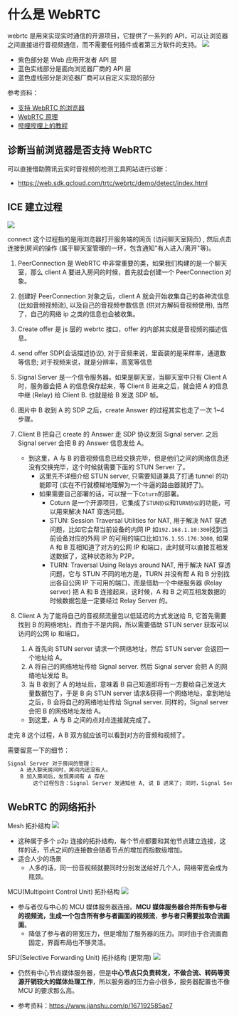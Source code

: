 # 什么是 WebRTC

webrtc 是用来实现实时通信的开源项目，它提供了一系列的 API，可以让浏览器之间直接进行音视频通信，而不需要任何插件或者第三方软件的支持。
![](About_WebRTC_images/webrtc架构.png)
- 紫色部分是 Web 应用开发者 API 层
- 蓝色实线部分是面向浏览器厂商的 API 层
- 蓝色虚线部分是浏览器厂商可以自定义实现的部分


参考资料：
- [支持 WebRTC 的浏览器](https://caniuse.com/?search=webrtc)
- [WebRTC 原理](https://www.zhihu.com/question/571333555/answer/2794554060)
- [哔哩哔哩上的教程](https://www.bilibili.com/video/BV1vY4y197Wi/?p=3&vd_source=7cf7026bc2c23d0b0b88a3094e5ce55a)


## 诊断当前浏览器是否支持 WebRTC
可以直接借助腾讯云实时音视频的检测工具网站进行诊断：
- https://web.sdk.qcloud.com/trtc/webrtc/demo/detect/index.html

## ICE 建立过程
![](About_WebRTC_images/ICE建立过程.png)

connect 这个过程指的是用浏览器打开服务端的网页 (访问聊天室网页) , 然后点击连接到房间的操作 (属于聊天室管理的一环，包含通知"有人进入/离开"等)。
1. PeerConnection 是 WebRTC 中非常重要的类，如果我们构建的是一个聊天室，那么 client A 要进入房间的时候，首先就会创建一个 PeerConnection 对象。

2. 创建好 PeerConnection 对象之后，client A 就会开始收集自己的各种流信息 (比如音频视频流), 以及自己的音视频参数信息 (供对方解码音视频使用), 当然了，自己的网络 ip 之类的信息也会被收集。

3. Create offer 是 js 层的 webrtc 接口，offer 的内部其实就是音视频的描述信息。

4. send offer SDP(会话描述协议), 对于音频来说，里面装的是采样率，通道数等信息; 对于视频来说，就是分辨率，高宽等信息

5. Signal Server 是一个信令服务器。如果是聊天室，当聊天室中只有 Client A 时，服务器会把 A 的信息保存起来，等 Client B 进来之后，就会把 A 的信息中继 (Relay) 给 Client B. 也就是给 B 发送 SDP 帧。

6. 图片中 B 收到 A 的 SDP 之后，create Answer 的过程其实也走了一次 1~4 步骤。

7. Client B 把自己 create 的 Answer 走 SDP 协议发回 Signal server. 之后 Signal server 会把 B 的 Answer 信息发给 A。
   - 到这里，A 与 B 的音视频信息已经交换完毕，但是他们之间的网络信息还没有交换完毕，这个时候就需要下面的 STUN Server 了。
     - 这里先不详细介绍 STUN server, 只需要知道兼具了打通 tunnel 的功能即可 (实在不行就模糊地理解为一个牛逼的路由器就好了)。
     - 如果需要自己部署的话，可以搜一下`Coturn`的部署。
       - Coturn 是一个开源项目，它集成了`STUN协议`和`TURN协议`的功能，可以用来解决 NAT 穿透问题。
       - STUN: Session Traversal Utilities for NAT, 用于解决 NAT 穿透问题，比如它会帮当前设备的内网 IP 如`192.168.1.10:300`找到当前设备对应的外网 IP 的可用的端口比如`176.1.55.176:3000`, 如果 A 和 B 互相知道了对方的公网 IP 和端口，此时就可以直接互相发送数据了，这种状态称为 P2P。
       - TURN: Traversal Using Relays around NAT, 用于解决 NAT 穿透问题，它与 STUN 不同的地方是，TURN 并没有帮 A 和 B 分别找出各自公网 IP 下可用的端口，而是借助一个中继服务器 (Relay server) 把 A 和 B 连接起来，这时候，A 和 B 之间互相发数据的时候数据包是一定要经过 Relay Server 的。

8. Client A 为了能将自己的音视频流量包以低延迟的方式发送给 B, 它首先需要找到 B 的网络地址，而由于不是内网，所以需要借助 STUN server 获取可以访问的公网 ip 和端口。
   1. A 首先向 STUN server 请求一个网络地址，然后 STUN server 会返回一个地址给 A。
   2. A 将自己的网络地址传给 Signal server. 然后 Signal server 会把 A 的网络地址发给 B。
   3. 当 B 收到了 A 的地址后，意味着 B 自己知道即将有一方要给自己发送大量数据包了，于是 B 向 STUN server 请求&获得一个网络地址，拿到地址之后，B 会将自己的网络地址传给 Signal server. 同样的，Signal server 会把 B 的网络地址发给 A。
    - 到这里，A 与 B 之间的点对点连接就完成了。

走完 8 这个过程，A B 双方就应该可以看到对方的音频和视频了。


需要留意一下的细节：
```txt
Signal Server 对于房间的管理：
    A 进入聊天房间时，房间内还没有人。
    B 加入房间后，发现房间有 A 存在
        这个过程包含：Signal Server 发通知给 A, 说 B 进来了; 同时，Signal Server 发通知给 B, 说 A 在房间里。
```



## WebRTC 的网络拓扑
Mesh 拓扑结构
![](About_WebRTC_images/WebRTC网络拓扑_mesh.png)
- 这种属于多个 p2p 连接的拓扑结构，每个节点都要和其他节点建立连接，这样的话，节点之间的连接数会随着节点的增加而指数级增加。
- 适合人少的场景
  - 人多的话，同一份音视频就要同时分别发送给好几个人，网络带宽会成为瓶颈。 


MCU(Multipoint Control Unit) 拓扑结构
![](About_WebRTC_images/WebRTC网络拓扑_mcu.png)
- 参与者仅与中心的 MCU 媒体服务器连接。**MCU 媒体服务器合并所有参与者的视频流，生成一个包含所有参与者画面的视频流**，**参与者只需要拉取合流画面**。
  - 降低了参与者的带宽压力，但是增加了服务器的压力。同时由于合流画面固定，界面布局也不够灵活。


SFU(Selective Forwarding Unit) 拓扑结构 (更常用)
![](About_WebRTC_images/WebRTC网络拓扑_sfu.png)
- 仍然有中心节点媒体服务器，但是**中心节点只负责转发，不做合流、转码等资源开销较大的媒体处理工作**，所以服务器的压力会小很多，服务器配置也不像 MCU 的要求那么高。

- 参考资料：https://www.jianshu.com/p/167192585ae7









